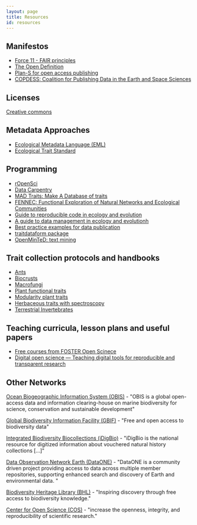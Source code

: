 ```yaml
--- 
layout: page 
title: Resources
id: resources
---
```


## Manifestos
* [Force 11 - FAIR principles](https://www.force11.org/group/fairgroup/fairprinciples)
* [The Open Definition](https://opendefinition.org/)
* [Plan-S for open access publishing](https://www.coalition-s.org/)
* [COPDESS: Coalition for Publishing Data in the Earth and Space Sciences](http://www.copdess.org/enabling-fair-data-project/commitment-to-enabling-fair-data-in-the-earth-space-and-environmental-sciences/)

## Licenses
[Creative commons](https://creativecommons.org/licenses)

## Metadata Approaches

* [Ecological Metadata Language (EML)](https://knb.ecoinformatics.org/external//emlparser/docs/index.html)
* [Ecological Trait Standard](https://ecologicaltraitdata.github.io/ETS/)

## Programming

* [rOpenSci](ropensci.org)
* [Data Carpentry](https://datacarpentry.org/)
* [MAD Traits: Make A Database of traits](https://github.com/willpearse/MADtraits)
* [FENNEC: Functional Exploration of Natural Networks and Ecological Communities](https://fennec.readthedocs.io/en/latest/user.html#)
* [Guide to reproducible code in ecology and evolution](https://www.britishecologicalsociety.org/wp-content/uploads/2017/12/guide-to-reproducible-code.pdf)
* [A guide to data management in ecology and evolutionh](https://www.britishecologicalsociety.org/wp-content/uploads/Publ_Data-Management-Booklet.pdf)
* [Best practice examples for data publication](https://terminologies.gfbio.org/terms/ets/pages/bestpractice.html)
* [traitdataform package](https://CRAN.R-project.org/package=traitdataform)
* [OpenMinTeD: text mining](http://openminted.eu/about/overview/)
 
## Trait collection protocols and handbooks
* [Ants](http://globalants.org/static/trait-descriptions.pdf)
* [Biocrusts](https://onlinelibrary.wiley.com/doi/full/10.1111/rec.12974)
* [Macrofungi](https://besjournals.onlinelibrary.wiley.com/doi/full/10.1111/1365-2435.13239)
* [Plant functional traits](https://www.publish.csiro.au/bt/pdf/BT12225)
* [Modularity plant traits](https://www.sciencedirect.com/science/article/pii/S1433831918301434)
* [Herbaceous traits with spectroscopy](https://besjournals.onlinelibrary.wiley.com/doi/full/10.1111/2041-210X.13237)
* [Terrestrial Invertebrates](https://besjournals.onlinelibrary.wiley.com/doi/full/10.1111/1365-2435.12776%4010.1111/%28ISSN%291365-2435.SICB_2018)


## Teaching curricula, lesson plans and useful papers
* [Free courses from FOSTER Open Scinece](https://www.fosteropenscience.eu/courses)
* [Digital open science — Teaching digital tools for reproducible and transparent research](https://journals.plos.org/plosbiology/article?id=10.1371/journal.pbio.2006022)

## Other Networks

[Ocean Biogeographic Information System (OBIS)](https://obis.org) - "OBIS is a global open-access data and information clearing-house on marine biodiversity for science, conservation and sustainable development"

[Global Biodiversity Information Facility (GBIF)](https://gbif.org) - "Free and open access to biodiversity data"

[Integrated Biodiversity Biocollections (iDigBio)](https://idigbio.org) - "iDigBio is the national resource for digitized information about vouchered natural history collections [...]"

[Data Observation Network Earth (DataONE)](https://dataone.org) - "DataONE is a community driven project providing access to data across multiple member repositories, supporting enhanced search and discovery of Earth and environmental data. "

[Biodiversity Heritage Library (BHL)](https://www.biodiversitylibrary.org) - "Inspiring discovery through free access to biodiversity knowledge."

[Center for Open Science (COS)](https://cos.io/) - "increase the openness, integrity, and reproducibility of scientific research."

